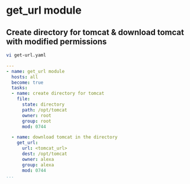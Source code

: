 # get_url module
## Create directory for tomcat & download tomcat with modified permissions
```sh
vi get-url.yaml
```
```yaml
---
- name: get_url module
  hosts: all
  become: true
  tasks:
  - name: create directory for tomcat
    file: 
      state: directory
      path: /opt/tomcat
      owner: root
      group: root
      mod: 0744

  - name: download tomcat in the directory
    get_url:
      url: <tomcat_url>
      dest: /opt/tomcat
      owner: alexa
      group: alexa
      mod: 0744
...
```
